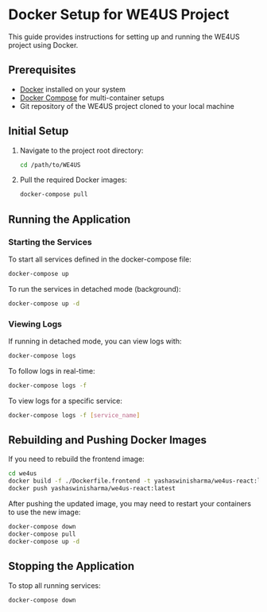 # Docker Setup for WE4US Project

This guide provides instructions for setting up and running the WE4US project using Docker.

## Prerequisites

- [Docker](https://docs.docker.com/get-docker/) installed on your system
- [Docker Compose](https://docs.docker.com/compose/install/) for multi-container setups
- Git repository of the WE4US project cloned to your local machine

## Initial Setup

1. Navigate to the project root directory:

   ```bash
   cd /path/to/WE4US
   ```

2. Pull the required Docker images:
   ```bash
   docker-compose pull
   ```

## Running the Application

### Starting the Services

To start all services defined in the docker-compose file:

```bash
docker-compose up
```

To run the services in detached mode (background):

```bash
docker-compose up -d
```

### Viewing Logs

If running in detached mode, you can view logs with:

```bash
docker-compose logs
```

To follow logs in real-time:

```bash
docker-compose logs -f
```

To view logs for a specific service:

```bash
docker-compose logs -f [service_name]
```

## Rebuilding and Pushing Docker Images

If you need to rebuild the frontend image:

```bash
cd we4us
docker build -f ./Dockerfile.frontend -t yashaswinisharma/we4us-react:latest .
docker push yashaswinisharma/we4us-react:latest
```

After pushing the updated image, you may need to restart your containers to use the new image:

```bash
docker-compose down
docker-compose pull
docker-compose up -d
```

## Stopping the Application

To stop all running services:

```bash
docker-compose down
```

